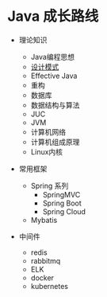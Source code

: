 # Java 成长路线
* 理论知识
  * Java编程思想
  * [设计模式](note/必须掌握的知识/设计模式/)
  * Effective Java
  * 重构
  * 数据库
  * 数据结构与算法
  * JUC
  * JVM
  * 计算机网络
  * 计算机组成原理
  * Linux内核
  
* 常用框架
  * Spring 系列
    * SpringMVC
    * Spring Boot
    * Spring Cloud
  * Mybatis
  
* 中间件
  * redis
  * rabbitmq
  * ELK
  * docker
  * kubernetes
